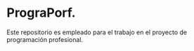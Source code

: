 # PrograPorf.
Este repositorio es empleado para el trabajo en el proyecto de programación profesional.
